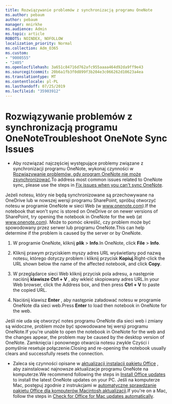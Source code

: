 ```yaml
---
title: Rozwiązywanie problemów z synchronizacją programu OneNote
ms.author: pebaum
author: pebaum
manager: mnirkhe
ms.audience: Admin
ms.topic: article
ROBOTS: NOINDEX, NOFOLLOW
localization_priority: Normal
ms.collection: Adm_O365
ms.custom:
- "9000555"
- "2405"
ms.openlocfilehash: 3a651c84716d762afc955aaaa464d92da9ff9e43
ms.sourcegitcommit: 20b6a1fb3f0d899f3b204e3c066262d10623a4ea
ms.translationtype: MT
ms.contentlocale: pl-PL
ms.lasthandoff: 07/25/2019
ms.locfileid: "35903912"
---
```

# <a name="troubleshoot-onenote-sync-issues"></a><span data-ttu-id="0e6cc-102">Rozwiązywanie problemów z synchronizacją programu OneNote</span><span class="sxs-lookup"><span data-stu-id="0e6cc-102">Troubleshoot OneNote Sync Issues</span></span>

* <span data-ttu-id="0e6cc-103">Aby rozwiązać najczęściej występujące problemy związane z synchronizacji programu OneNote, wykonaj czynności w [Rozwiązywanie problemów, gdy program OneNote nie może zsynchronizować](https://support.office.com/article/Fix-issues-when-you-can-t-sync-OneNote-299495ef-66d1-448f-90c1-b785a6968d45).</span><span class="sxs-lookup"><span data-stu-id="0e6cc-103">To address most common issues related to OneNote sync, please use the steps in [Fix issues when you can't sync OneNote](https://support.office.com/article/Fix-issues-when-you-can-t-sync-OneNote-299495ef-66d1-448f-90c1-b785a6968d45).</span></span>

<span data-ttu-id="0e6cc-104">Jeżeli notesu, który nie będą synchronizowane są przechowywane na OneDrive lub w nowszej wersji programu SharePoint, spróbuj otworzyć notesu w programie OneNote w sieci Web (w www.onenote.com).</span><span class="sxs-lookup"><span data-stu-id="0e6cc-104">If the notebook that won't sync is stored on OneDrive or on newer versions of SharePoint, try opening the notebook in OneNote for the web (at www.onenote.com).</span></span> <span data-ttu-id="0e6cc-105">Może to pomóc określić, czy problem może być spowodowany przez serwer lub programu OneNote.</span><span class="sxs-lookup"><span data-stu-id="0e6cc-105">This can help determine if the problem is caused by the server or by OneNote.</span></span>

1. <span data-ttu-id="0e6cc-106">W programie OneNote, kliknij **plik** > **Info**.</span><span class="sxs-lookup"><span data-stu-id="0e6cc-106">In OneNote, click **File** > **Info**.</span></span>

2. <span data-ttu-id="0e6cc-107">Kliknij prawym przyciskiem myszy adres URL wyświetlany pod nazwą notesu, którego dotyczy problem i kliknij przycisk **Kopiuj**.</span><span class="sxs-lookup"><span data-stu-id="0e6cc-107">Right-click the URL shown below the name of the affected notebook, and click **Copy**.</span></span>

3. <span data-ttu-id="0e6cc-108">W przeglądarce sieci Web kliknij przycisk pola adresu, a następnie naciśnij **klawisze Ctrl + V** , aby wkleić skopiowany adres URL.</span><span class="sxs-lookup"><span data-stu-id="0e6cc-108">In your Web browser, click the Address box, and then press **Ctrl + V** to paste the copied URL.</span></span>

4. <span data-ttu-id="0e6cc-109">Naciśnij klawisz **Enter** , aby następnie załadować notesu w programie OneNote dla sieci web.</span><span class="sxs-lookup"><span data-stu-id="0e6cc-109">Press **Enter** to load then notebook in OneNote for the web.</span></span>

<span data-ttu-id="0e6cc-110">Jeśli nie uda się otworzyć notes programu OneNote dla sieci web i zmiany są widoczne, problem może być spowodowane tej wersji programu OneNote.</span><span class="sxs-lookup"><span data-stu-id="0e6cc-110">If you're unable to open the notebook in OneNote for the web and the changes appear, the problem may be caused by the desktop version of OneNote.</span></span> <span data-ttu-id="0e6cc-111">Zamknięcia i ponownego otwarcia notesu zwykle Czyści i pomyślnie resetuje połączenie.</span><span class="sxs-lookup"><span data-stu-id="0e6cc-111">Closing and re-opening the notebook usually clears and successfully resets the connection.</span></span>

* <span data-ttu-id="0e6cc-112">Zaleca się czynności opisane w [aktualizacji instalacji pakietu Office](https://support.office.com/article/Install-Office-updates-2ab296f3-7f03-43a2-8e50-46de917611c5) , aby zainstalować najnowsze aktualizacje programu OneNote na komputerze.</span><span class="sxs-lookup"><span data-stu-id="0e6cc-112">We recommend following the steps in [Install Office updates](https://support.office.com/article/Install-Office-updates-2ab296f3-7f03-43a2-8e50-46de917611c5) to install the latest OneNote updates on your PC.</span></span> <span data-ttu-id="0e6cc-113">Jeśli na komputerze Mac, postępuj zgodnie z instrukcjami w [automatyczne sprawdzanie pakietu Office dla komputerów Macintosh aktualizacji](https://support.office.com/article/update-office-for-mac-automatically-bfd1e497-c24d-4754-92ab-910a4074d7c1).</span><span class="sxs-lookup"><span data-stu-id="0e6cc-113">If you're on a Mac, follow the steps in [Check for Office for Mac updates automatically](https://support.office.com/article/update-office-for-mac-automatically-bfd1e497-c24d-4754-92ab-910a4074d7c1).</span></span>
